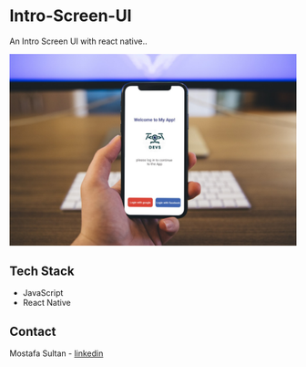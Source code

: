 # Intro-Screen-UI 

An Intro Screen UI with react native..

 

<div>
<img src="https://github.com/mostafa-sultan/Intro-Screen-UI/blob/main/ui.jpg" alt="screen1" width="800"/>
</div>

## Tech Stack 
* JavaScript
* React Native

## Contact

Mostafa Sultan - [linkedin](https://www.linkedin.com/in/mostafa-sultan/)

 
